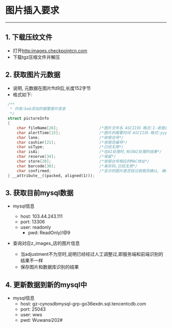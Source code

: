 
# 图片插入要求

---

## 1. 下载压纹文件

* 打开<http:images.checkpointcn.com>
* 下载tgz压缩文件并解压


## 2. 获取图片元数据

* 说明, 元数据在图片ffd9后,长度152字节
* 格式如下:
```cpp
 /**
  * 作用:bob添加的报警图片信息
  */
 struct pictureInfo
 {
     char fileName[26];                  /*图片文件名 ASCII码 格式:I-收银台号-yyyyMMddhhmmss.jpg*/
     char alertTime[15];                 /*图片的报警时间 ASCII码 格式:yyyyMMddhhmmss*/
     char lane;                          /*收银台号*/
     char cashier[21];                   /*收银员编号*/
     char uiType;                        /*已经无用*/
     char isAi;                          /*在AI处理时,标识AI处理的结果*/
     char reserve[34];                   /*保留*/
     char store[20];                     /*收银台号相应的MAC地址*/
     char barcode[30];                   /*条形码,已经无用*/
     char confirmed;                     /*显示的图片是否经过收银员确认, 确认为1*/
 } __attribute__((packed, aligned(1)));

```

## 3. 获取目前mysql数据

* mysql信息
  * host: 103.44.243.111
  * port: 13306
  * user: readonly
    * pwd: ReadOnly)!@9

* 查询对应z_images_店的图片信息
  * 当adjustment不为空时,说明已经经过人工调整过,即服务端和前端识别的结果不一样
  * 保存图片和数据库识别的结果

## 4. 更新数据到新的mysql中

* mysql信息
  * host: gz-cynosdbmysql-grp-go36exdn.sql.tencentcdb.com
  * port: 25043
  * user: wws
  * pwd: Wuwansi202#